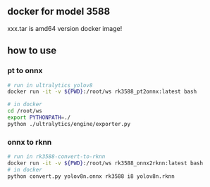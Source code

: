 ## docker for model 3588

xxx.tar is amd64 version docker image!

## how to use
### pt to onnx
```bash
# run in ultralytics_yolov8
docker run -it -v ${PWD}:/root/ws rk3588_pt2onnx:latest bash

# in docker
cd /root/ws
export PYTHONPATH=./
python ./ultralytics/engine/exporter.py
```

### onnx to rknn
```bash
# run in rk3588-convert-to-rknn
docker run -it -v ${PWD}:/root/ws rk3588_onnx2rknn:latest bash
# in docker
python convert.py yolov8n.onnx rk3588 i8 yolov8n.rknn
```
